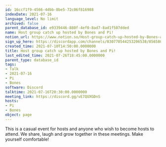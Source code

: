 ```yaml
---
id: 16ccf1f9-4566-4dbb-8be5-72c06f816988
indexDate: 2021-07-16
language_level: No limit
archived: false
parent_database_id: e9339446-880f-4ef0-8ad7-8ad1f507dded
name: Host group catch up hosted by Bones and Pi!
notion_url: https://www.notion.so/Host-group-catch-up-hosted-by-Bones-and-Pi-16ccf1f945664dbb8be572c06f816988
sign_up_here: https://discordapp.com/channels/830770544253206538/856580095464046620/863309109738078228
created_time: 2021-07-10T14:50:00.0000000
title: Host group catch up hosted by Bones and Pi!
last_edited_time: 2021-07-26T18:45:00.0000000
parent_type: database_id
tags:
- Talk
- 2021-07-16
- Pi
- Bones
software: Discord
talktime: 2021-07-16T20:30:00.0000000
meeting_link: https://discord.gg/vE7QUXGDnS
hosts:
- Pi
- Bones
object: page
---
```


This is a casual event for hosts and anyone who wish to become hosts to attend.  We share, laugh and grow together in these meetings.  Make yourself comfortable!






